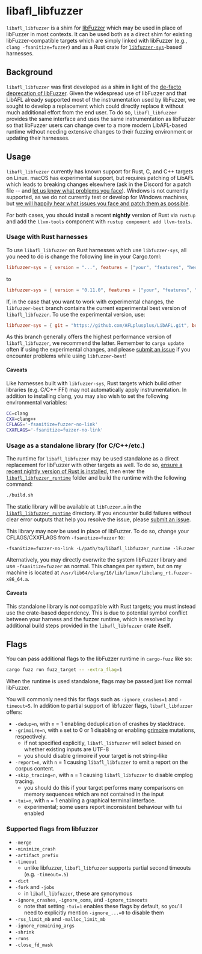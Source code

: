 # libafl_libfuzzer

`libafl_libfuzzer` is a shim for [libFuzzer] which may be used in place of libFuzzer in most contexts.
It can be used both as a direct shim for existing libFuzzer-compatible targets which are simply linked with libFuzzer
(e.g., `clang -fsanitize=fuzzer`) and as a Rust crate for [`libfuzzer-sys`]-based harnesses.

## Background

`libafl_libfuzzer` was first developed as a shim in light of the [de-facto deprecation of libFuzzer].
Given the widespread use of libFuzzer and that LibAFL already supported most of the instrumentation used by libFuzzer,
we sought to develop a replacement which could directly replace it without much additional effort from the end user.
To do so, `libafl_libfuzzer` provides the same interface and uses the same instrumentation as libFuzzer so that
libFuzzer users can change over to a more modern LibAFL-based runtime without needing extensive changes to their
fuzzing environment or updating their harnesses.

## Usage

`libafl_libfuzzer` currently has known support for Rust, C, and C++ targets on Linux.
macOS has experimental support, but requires patching of LibAFL which leads to breaking changes elsewhere (ask in the
Discord for a patch file -- and [let us know what problems you face](https://github.com/AFLplusplus/LibAFL/issues/1564)).
Windows is not currently supported, as we do not currently test or develop for Windows machines, but [we will happily
hear what issues you face and patch them as possible](https://github.com/AFLplusplus/LibAFL/issues/1563).

For both cases, you should install a recent **nightly** version of Rust via `rustup` and add the `llvm-tools` component
with `rustup component add llvm-tools`.

### Usage with Rust harnesses

To use `libafl_libfuzzer` on Rust harnesses which use `libfuzzer-sys`, all you need to do is change the following line
in your Cargo.toml:

```toml
libfuzzer-sys = { version = "...", features = ["your", "features", "here"] }
```

to

```toml
libfuzzer-sys = { version = "0.11.0", features = ["your", "features", "here"], package = "libafl_libfuzzer" }
```

If, in the case that you want to work with experimental changes, the `libfuzzer-best` branch contains the current
experimental best version of `libafl_libfuzzer`.
To use the experimental version, use:

```toml
libfuzzer-sys = { git = "https://github.com/AFLplusplus/LibAFL.git", branch = "libfuzzer-best", features = ["your", "features", "here"], package = "libafl_libfuzzer" }
```

As this branch generally offers the highest performance version of `libafl_libfuzzer`, we recommend the latter.
Remember to `cargo update` often if using the experimental changes, and please [submit an issue]
if you encounter problems while using `libfuzzer-best`!

#### Caveats

Like harnesses built with `libfuzzer-sys`, Rust targets which build other libraries (e.g. C/C++ FFI) may not
automatically apply instrumentation.
In addition to installing clang, you may also wish to set the following environmental variables:

```bash
CC=clang
CXX=clang++
CFLAGS='-fsanitize=fuzzer-no-link'
CXXFLAGS='-fsanitize=fuzzer-no-link'
```

### Usage as a standalone library (for C/C++/etc.)

The runtime for `libafl_libfuzzer` may be used standalone as a direct replacement for libFuzzer with other targets as
well.
To do so, [ensure a recent nightly version of Rust is installed](https://rustup.rs/), then enter the
[`libafl_libfuzzer_runtime`](libafl_libfuzzer_runtime) folder and build the runtime with the following command:

```bash
./build.sh
```

The static library will be available at `libFuzzer.a` in the [`libafl_libfuzzer_runtime`](libafl_libfuzzer_runtime)
directory.
If you encounter build failures without clear error outputs that help you resolve the issue, please [submit an issue].

This library may now be used in place of libFuzzer.
To do so, change your CFLAGS/CXXFLAGS from `-fsanitize=fuzzer` to:

```
-fsanitize=fuzzer-no-link -L/path/to/libafl_libfuzzer_runtime -lFuzzer
```

Alternatively, you may directly overwrite the system libFuzzer library and use `-fsanitize=fuzzer` as normal.
This changes per system, but on my machine is located at `/usr/lib64/clang/16/lib/linux/libclang_rt.fuzzer-x86_64.a`.

#### Caveats

This standalone library is _not_ compatible with Rust targets; you must instead use the crate-based dependency.
This is due to potential symbol conflict between your harness and the fuzzer runtime, which is resolved by additional
build steps provided in the `libafl_libfuzzer` crate itself.

## Flags

You can pass additional flags to the libFuzzer runtime in `cargo-fuzz` like so:

```bash
cargo fuzz run fuzz_target -- -extra_flag=1
```

When the runtime is used standalone, flags may be passed just like normal libFuzzer.

You will commonly need this for flags such as `-ignore_crashes=1` and `-timeout=5`. In addition
to partial support of libfuzzer flags, `libafl_libfuzzer` offers:

- `-dedup=n`, with `n` = 1 enabling deduplication of crashes by stacktrace.
- `-grimoire=n`, with `n` set to 0 or 1 disabling or enabling [grimoire] mutations, respectively.
    - if not specified explicitly, `libafl_libfuzzer` will select based on whether existing inputs are UTF-8
    - you should disable grimoire if your target is not string-like
- `-report=n`, with `n` = 1 causing `libafl_libfuzzer` to emit a report on the corpus content.
- `-skip_tracing=n`, with `n` = 1 causing `libafl_libfuzzer` to disable cmplog tracing.
    - you should do this if your target performs many comparisons on memory sequences which are
      not contained in the input
- `-tui=n`, with `n` = 1 enabling a graphical terminal interface.
    - experimental; some users report inconsistent behaviour with tui enabled

### Supported flags from libfuzzer

- `-merge`
- `-minimize_crash`
- `-artifact_prefix`
- `-timeout`
    - unlike libfuzzer, `libafl_libfuzzer` supports partial second timeouts (e.g. `-timeout=.5`)
- `-dict`
- `-fork` and `-jobs`
    - in `libafl_libfuzzer`, these are synonymous
- `-ignore_crashes`, `-ignore_ooms`, and `-ignore_timeouts`
    - note that setting `-tui=1` enables these flags by default, so you'll need to explicitly mention `-ignore_...=0` to disable them
- `-rss_limit_mb` and `-malloc_limit_mb`
- `-ignore_remaining_args`
- `-shrink`
- `-runs`
- `-close_fd_mask`

[libFuzzer]: https://llvm.org/docs/LibFuzzer.html
[`libfuzzer-sys`]: https://docs.rs/libfuzzer-sys/
[de-facto deprecation of libFuzzer]: https://llvm.org/docs/LibFuzzer.html#status
[submit an issue]: https://github.com/AFLplusplus/LibAFL/issues/new/choose
[grimoire]: https://www.usenix.org/conference/usenixsecurity19/presentation/blazytko
